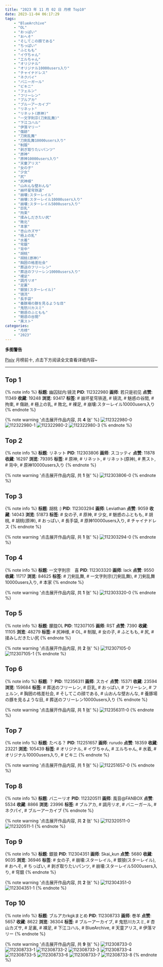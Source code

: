 ```yaml
---
title: "2023 年 11 月 02 日 月榜 Top10"
date: 2023-11-04 06:17:29
tags:
    - "BlueArchive"
    - "OL"
    - "おっぱい"
    - "おへそ"
    - "そしてこの顔である"
    - "ちっぱい"
    - "ふともも"
    - "イヴちゃん"
    - "エルちゃん"
    - "オリジナル"
    - "オリジナル10000users入り"
    - "チャイナドレス"
    - "ネクパイ"
    - "バニーガール"
    - "ビキニ"
    - "フェルン"
    - "フリーレン"
    - "ブルアカ"
    - "ブルーアーカイブ"
    - "リネット"
    - "リネット(原神)"
    - "一文字則宗(刀剣乱舞)"
    - "下江コハル"
    - "伊落マリー"
    - "傷跡"
    - "刀剣乱舞"
    - "刀剣乱舞10000users入り"
    - "制服"
    - "剥ぎ取りたいパンツ"
    - "原神"
    - "原神10000users入り"
    - "天童アリス"
    - "女の子"
    - "少女"
    - "尻"
    - "尻神様"
    - "山おんな壁おんな"
    - "崩坏星穹铁道"
    - "崩壊:スターレイル"
    - "崩壊:スターレイル10000users入り"
    - "崩壊:スターレイル5000users入り"
    - "巨乳"
    - "拘束"
    - "揉みしだきたい尻"
    - "敗北"
    - "本家"
    - "杏山カズサ"
    - "極上の乳"
    - "水着"
    - "穹銀"
    - "背中"
    - "胡桃"
    - "胡桃(原神)"
    - "胸囲の格差社会"
    - "葬送のフリーレン"
    - "葬送のフリーレン10000users入り"
    - "裸足"
    - "調月リオ"
    - "足裏"
    - "銀狼(スターレイル)"
    - "镜流"
    - "長手袋"
    - "養豚場の豚を見るような目"
    - "鬼怒川カスミ"
    - "魅惑のふともも"
    - "魅惑の谷間"
    - "黒スト"
categories:
    - "月榜"
    - "2023"
---
```


<i class="fa fa-triangle-exclamation"></i>**多图警告**<i class="fa fa-triangle-exclamation"></i>

[Pixiv](https://www.pixiv.net/) 月榜前十, 点击下方阅读全文查看详细内容~

<!-- more -->

---

## Top 1

{% note info %}
**标题**: 幽囚狱内:镜流
**PID**: 112322980 **画师**: 若只是初见
**点赞**: 11349 **收藏**: 19248 **浏览**: 93417
**标签**: # 崩坏星穹铁道, # 镜流, # 魅惑の谷間, # 拘束, # 傷跡, # 極上の乳, # 敗北, # 裸足, # 崩壊:スターレイル10000users入り
{% endnote %}

{% note warning '点击展开作品内容, 共 **4** 张' %}
![112322980-0](https://i.pixiv.re/img-original/img/2023/10/06/20/40/31/112322980_p0.jpg)
![112322980-1](https://i.pixiv.re/img-original/img/2023/10/06/20/40/31/112322980_p1.jpg)
![112322980-2](https://i.pixiv.re/img-original/img/2023/10/06/20/40/31/112322980_p2.jpg)
![112322980-3](https://i.pixiv.re/img-original/img/2023/10/06/20/40/31/112322980_p3.jpg)
{% endnote %}

## Top 2

{% note info %}
**标题**: リネット
**PID**: 112303806 **画师**: スコッティ
**点赞**: 11878 **收藏**: 16297 **浏览**: 79395
**标签**: # 原神, # リネット, # リネット(原神), # 黒スト, # 背中, # 原神10000users入り
{% endnote %}

{% note warning '点击展开作品内容, 共 **1** 张' %}
![112303806-0](https://i.pixiv.re/img-original/img/2023/10/06/00/09/54/112303806_p0.jpg)
{% endnote %}

## Top 3

{% note info %}
**标题**: 胡桃 :)
**PID**: 112303294 **画师**: Leviathan
**点赞**: 9059 **收藏**: 14043 **浏览**: 51873
**标签**: # 女の子, # 原神, # 少女, # 魅惑のふともも, # 胡桃, # 胡桃(原神), # おっぱい, # 長手袋, # 原神10000users入り, # チャイナドレス
{% endnote %}

{% note warning '点击展开作品内容, 共 **1** 张' %}
![112303294-0](https://i.pixiv.re/img-original/img/2023/10/06/00/00/24/112303294_p0.jpg)
{% endnote %}

## Top 4

{% note info %}
**标题**: 一文字則宗　喜
**PID**: 112303320 **画师**: lack
**点赞**: 9550 **收藏**: 11717 **浏览**: 84625
**标签**: # 刀剣乱舞, # 一文字則宗(刀剣乱舞), # 刀剣乱舞10000users入り, # 本家
{% endnote %}

{% note warning '点击展开作品内容, 共 **1** 张' %}
![112303320-0](https://i.pixiv.re/img-original/img/2023/10/06/00/00/28/112303320_p0.png)
{% endnote %}

## Top 5

{% note info %}
**标题**: 朦胧OL
**PID**: 112307105 **画师**: RST
**点赞**: 7390 **收藏**: 11105 **浏览**: 48279
**标签**: # 尻神様, # OL, # 制服, # 女の子, # ふともも, # 尻, # 揉みしだきたい尻
{% endnote %}

{% note warning '点击展开作品内容, 共 **2** 张' %}
![112307105-0](https://i.pixiv.re/img-original/img/2023/10/06/02/51/03/112307105_p0.jpg)
![112307105-1](https://i.pixiv.re/img-original/img/2023/10/06/02/51/03/112307105_p1.jpg)
{% endnote %}

## Top 6

{% note info %}
**标题**: ？
**PID**: 112356311 **画师**: スカイ
**点赞**: 15371 **收藏**: 23594 **浏览**: 159684
**标签**: # 葬送のフリーレン, # 巨乳, # おっぱい, # フリーレン, # フェルン, # 胸囲の格差社会, # そしてこの顔である, # 山おんな壁おんな, # 養豚場の豚を見るような目, # 葬送のフリーレン10000users入り
{% endnote %}

{% note warning '点击展开作品内容, 共 **1** 张' %}
![112356311-0](https://i.pixiv.re/img-original/img/2023/10/07/23/09/03/112356311_p0.jpg)
{% endnote %}

## Top 7

{% note info %}
**标题**: たべる？
**PID**: 112251657 **画师**: rurudo
**点赞**: 18359 **收藏**: 23221 **浏览**: 105439
**标签**: # オリジナル, # イヴちゃん, # エルちゃん, # 水着, # オリジナル10000users入り, # ビキニ
{% endnote %}

{% note warning '点击展开作品内容, 共 **1** 张' %}
![112251657-0](https://i.pixiv.re/img-original/img/2023/10/04/00/00/12/112251657_p0.png)
{% endnote %}

## Top 8

{% note info %}
**标题**: バニーリオ
**PID**: 112320511 **画师**: 風音@FANBOX
**点赞**: 5534 **收藏**: 8866 **浏览**: 23996
**标签**: # ブルアカ, # 調月リオ, # バニーガール, # ネクパイ, # ブルーアーカイブ
{% endnote %}

{% note warning '点击展开作品内容, 共 **2** 张' %}
![112320511-0](https://i.pixiv.re/img-original/img/2023/10/06/19/04/55/112320511_p0.jpg)
![112320511-1](https://i.pixiv.re/img-original/img/2023/10/06/19/04/55/112320511_p1.jpg)
{% endnote %}

## Top 9

{% note info %}
**标题**: 銀狼
**PID**: 112304351 **画师**: Skai_kun
**点赞**: 5680 **收藏**: 9035 **浏览**: 36946
**标签**: # 女の子, # 崩壊:スターレイル, # 銀狼(スターレイル), # おへそ, # ちっぱい, # 剥ぎ取りたいパンツ, # 崩壊:スターレイル5000users入り, # 穹銀
{% endnote %}

{% note warning '点击展开作品内容, 共 **2** 张' %}
![112304351-0](https://i.pixiv.re/img-original/img/2023/10/06/00/30/03/112304351_p0.jpg)
![112304351-1](https://i.pixiv.re/img-original/img/2023/10/06/00/30/03/112304351_p1.jpg)
{% endnote %}

## Top 10

{% note info %}
**标题**: ブルアカrkgkまとめ
**PID**: 112308733 **画师**: 巻羊
**点赞**: 5657 **收藏**: 8622 **浏览**: 36304
**标签**: # ブルーアーカイブ, # 鬼怒川カスミ, # 杏山カズサ, # 足裏, # 裸足, # 下江コハル, # BlueArchive, # 天童アリス, # 伊落マリー
{% endnote %}

{% note warning '点击展开作品内容, 共 **9** 张' %}
![112308733-0](https://i.pixiv.re/img-original/img/2023/10/06/05/30/42/112308733_p0.jpg)
![112308733-1](https://i.pixiv.re/img-original/img/2023/10/06/05/30/42/112308733_p1.jpg)
![112308733-2](https://i.pixiv.re/img-original/img/2023/10/06/05/30/42/112308733_p2.jpg)
![112308733-3](https://i.pixiv.re/img-original/img/2023/10/06/05/30/42/112308733_p3.jpg)
![112308733-4](https://i.pixiv.re/img-original/img/2023/10/06/05/30/42/112308733_p4.jpg)
![112308733-5](https://i.pixiv.re/img-original/img/2023/10/06/05/30/42/112308733_p5.jpg)
![112308733-6](https://i.pixiv.re/img-original/img/2023/10/06/05/30/42/112308733_p6.jpg)
![112308733-7](https://i.pixiv.re/img-original/img/2023/10/06/05/30/42/112308733_p7.jpg)
![112308733-8](https://i.pixiv.re/img-original/img/2023/10/06/05/30/42/112308733_p8.jpg)
{% endnote %}
